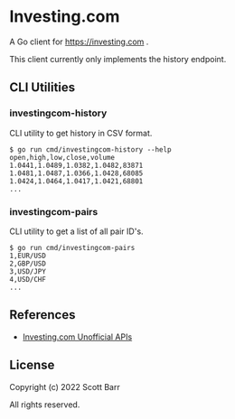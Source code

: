 # Investing.com

A Go client for https://investing.com .

This client currently only implements the history endpoint.

## CLI Utilities

### investingcom-history

CLI utility to get history in CSV format.

```
$ go run cmd/investingcom-history --help
open,high,low,close,volume
1.0441,1.0489,1.0382,1.0482,83871
1.0481,1.0487,1.0366,1.0428,68085
1.0424,1.0464,1.0417,1.0421,68801
...
```

### investingcom-pairs

CLI utility to get a list of all pair ID's.

```
$ go run cmd/investingcom-pairs
1,EUR/USD
2,GBP/USD
3,USD/JPY
4,USD/CHF
...
```

## References

- [Investing.com Unofficial APIs](https://github.com/DavideViolante/investing-com-api)

## License

Copyright (c) 2022 Scott Barr

All rights reserved.
